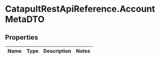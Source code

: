 # CatapultRestApiReference.AccountMetaDTO

## Properties
Name | Type | Description | Notes
------------ | ------------- | ------------- | -------------


